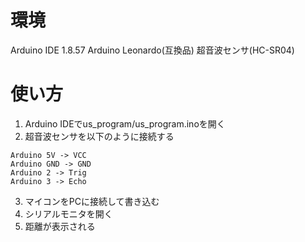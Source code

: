 # 環境
Arduino IDE 1.8.57
Arduino Leonardo(互換品)
超音波センサ(HC-SR04)

# 使い方
1. Arduino IDEでus_program/us_program.inoを開く
2. 超音波センサを以下のように接続する
```
Arduino 5V -> VCC
Arduino GND -> GND
Arduino 2 -> Trig
Arduino 3 -> Echo
```
3. マイコンをPCに接続して書き込む
4. シリアルモニタを開く
5. 距離が表示される

